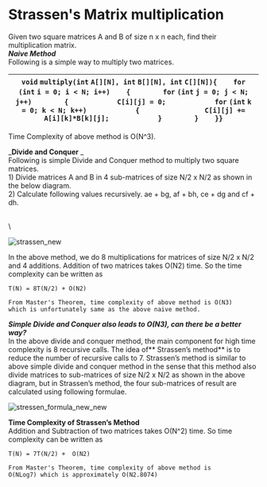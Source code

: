 # Strassen's Matrix multiplication



Given two square matrices A and B of size n x n each, find their multiplication matrix. \
_**Naive Method**_ \
Following is a simple way to multiply two matrices. \
&#x20;

| `void` `multiply(int` `A[][N], int` `B[][N], int` `C[][N]){    for` `(int` `i = 0; i < N; i++)    {        for` `(int` `j = 0; j < N; j++)        {            C[i][j] = 0;            for` `(int` `k = 0; k < N; k++)            {                C[i][j] += A[i][k]*B[k][j];            }        }    }}` |
| ----------------------------------------------------------------------------------------------------------------------------------------------------------------------------------------------------------------------------------------------------------------------------------------------------------- |

Time Complexity of above method is O(N^3). \
&#x20;

_**Divide and Conquer** _\
Following is simple Divide and Conquer method to multiply two square matrices. \
1\) Divide matrices A and B in 4 sub-matrices of size N/2 x N/2 as shown in the below diagram. \
2\) Calculate following values recursively. ae + bg, af + bh, ce + dg and cf + dh. \
&#x20;

\
\


![strassen\_new](https://www.geeksforgeeks.org/wp-content/uploads/strassen\_new.png)

In the above method, we do 8 multiplications for matrices of size N/2 x N/2 and 4 additions. Addition of two matrices takes O(N2) time. So the time complexity can be written as&#x20;

```
T(N) = 8T(N/2) + O(N2)  

From Master's Theorem, time complexity of above method is O(N3)
which is unfortunately same as the above naive method.
```

_**Simple Divide and Conquer also leads to O(N3), can there be a better way?**_ \
In the above divide and conquer method, the main component for high time complexity is 8 recursive calls. The idea of** Strassen’s method** is to reduce the number of recursive calls to 7. Strassen’s method is similar to above simple divide and conquer method in the sense that this method also divide matrices to sub-matrices of size N/2 x N/2 as shown in the above diagram, but in Strassen’s method, the four sub-matrices of result are calculated using following formulae.\
&#x20;

![stressen\_formula\_new\_new](https://www.geeksforgeeks.org/wp-content/uploads/stressen\_formula\_new\_new.png)

**Time Complexity of Strassen’s Method** \
Addition and Subtraction of two matrices takes O(N^2) time. So time complexity can be written as \
&#x20;

```
T(N) = 7T(N/2) +  O(N2)

From Master's Theorem, time complexity of above method is 
O(NLog7) which is approximately O(N2.8074)
```
